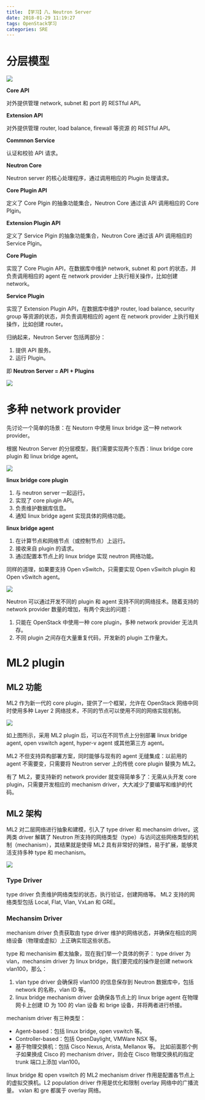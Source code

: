 ```yaml
---
title: 【学习】八、Neutron Server
date: 2018-01-29 11:19:27
tags: OpenStack学习
categories: SRE
---
```


# 分层模型



![](http://mmbiz.qpic.cn/mmbiz/Hia4HVYXRicqG2kaGXyYgYWVaMZBrLruk6LYphLicwibym5k79oEPDPAlrVCY9aQ9bDiahZQ2YTNZ8Ee6XgXqnhSGKQ/640?wx_fmt=png&tp=webp&wxfrom=5&wx_lazy=1)

**Core API**

对外提供管理 network, subnet 和 port 的 RESTful API。

**Extension API**

对外提供管理 router, load balance, firewall 等资源 的 RESTful API。

**Commnon Service**

认证和校验 API 请求。

**Neutron Core**

Neutron server 的核心处理程序，通过调用相应的 Plugin 处理请求。

**Core Plugin API**

定义了 Core Plgin 的抽象功能集合，Neutron Core 通过该 API 调用相应的 Core Plgin。

**Extension Plugin API**

定义了 Service Plgin 的抽象功能集合，Neutron Core 通过该 API 调用相应的 Service Plgin。

**Core Plugin**

实现了 Core Plugin API，在数据库中维护 network, subnet 和 port 的状态，并负责调用相应的 agent 在 network provider 上执行相关操作，比如创建 network。

**Service Plugin**

实现了 Extension Plugin API，在数据库中维护 router, load balance, security group 等资源的状态，并负责调用相应的 agent 在 network provider 上执行相关操作，比如创建 router。

归纳起来，Neutron Server 包括两部分：

1. 提供 API 服务。
2. 运行 Plugin。

即 **Neutron Server = API + Plugins**

![](http://mmbiz.qpic.cn/mmbiz/Hia4HVYXRicqG2kaGXyYgYWVaMZBrLruk6fRic3xJzD7tJjhr2g0OXKJaOz6DNopZv0JiaibdzBBNcZ4GJsOHh8JpQQ/640?wx_fmt=png&tp=webp&wxfrom=5&wx_lazy=1)

# 多种 network provider

先讨论一个简单的场景：在 Neutorn 中使用 linux bridge 这一种 network provider。

根据 Neutron Server 的分层模型，我们需要实现两个东西：linux bridge core plugin 和 linux bridge agent。

![](http://mmbiz.qpic.cn/mmbiz/Hia4HVYXRicqHOMwJJhLTWQLjEia7SIWD86oJHFSYAiaQgiaibVpXyEsiaZmd9GfbzTvhEGTIv7S9BKibDnakpibFGYgrHg/640?wx_fmt=png&tp=webp&wxfrom=5&wx_lazy=1)

**linux bridge core plugin**

1. 与 neutron server 一起运行。
2. 实现了 core plugin API。
3. 负责维护数据库信息。
4. 通知 linux bridge agent 实现具体的网络功能。

**linux bridge agent**

1. 在计算节点和网络节点（或控制节点）上运行。
2. 接收来自 plugin 的请求。
3. 通过配置本节点上的 linux bridge 实现 neutron 网络功能。

同样的道理，如果要支持 Open vSwitch，只需要实现 Open vSwitch plugin 和 Open vSwitch agent。

![](http://mmbiz.qpic.cn/mmbiz/Hia4HVYXRicqHOMwJJhLTWQLjEia7SIWD8627Nbppz9IdbPDib1PyBuSLgvCQW4dEtpRiarkowpt96xiacOhjFB8MvibQ/640?wx_fmt=png&tp=webp&wxfrom=5&wx_lazy=1)

Neutron 可以通过开发不同的 plugin 和 agent 支持不同的网络技术。随着支持的 network provider 数量的增加，有两个突出的问题：

1. 只能在 OpenStack 中使用一种 core plugin，多种 network provider 无法共存。
2. 不同 plugin 之间存在大量重复代码，开发新的 plugin 工作量大。

# ML2 plugin

## ML2 功能

ML2 作为新一代的 core plugin，提供了一个框架，允许在 OpenStack 网络中同时使用多种 Layer 2 网络技术，不同的节点可以使用不同的网络实现机制。

![](http://mmbiz.qpic.cn/mmbiz/Hia4HVYXRicqGFdPu75GJLZJYYsYia6y56DtLEdSl70b04xgEibkUlqict3741PnlGQwOKqMXtJt5JLrsJL9UqYwvag/640?wx_fmt=png&tp=webp&wxfrom=5&wx_lazy=1)

如上图所示，采用 ML2 plugin 后，可以在不同节点上分别部署 linux bridge agent, open vswitch agent, hyper-v agent 或其他第三方 agent。

ML2 不但支持异构部署方案，同时能够与现有的 agent 无缝集成：以前用的 agent 不需要变，只需要将 Neutron server 上的传统 core plugin 替换为 ML2。

有了 ML2，要支持新的 network provider 就变得简单多了：无需从头开发 core plugin，只需要开发相应的 mechanism driver，大大减少了要编写和维护的代码。

## ML2 架构

ML2 对二层网络进行抽象和建模，引入了 type driver 和 mechansim driver。这两类 driver 解耦了 Neutron 所支持的网络类型（type）与访问这些网络类型的机制（mechanism），其结果就是使得 ML2 具有非常好的弹性，易于扩展，能够灵活支持多种 type 和 mechanism。

![](http://mmbiz.qpic.cn/mmbiz/Hia4HVYXRicqH7ebIW9oTUGZSvmvqG5NE4ADyCNicibVVlsJMnvWSkK6InMQiapp5M247AD4Zep8dN3Hd48qUMK75UA/640?wx_fmt=png&tp=webp&wxfrom=5&wx_lazy=1)

### Type Driver

type driver 负责维护网络类型的状态，执行验证，创建网络等。 ML2 支持的网络类型包括 Local, Flat, Vlan, VxLan 和 GRE。 

### Mechansim Driver

mechanism driver 负责获取由 type driver 维护的网络状态，并确保在相应的网络设备（物理或虚拟）上正确实现这些状态。

type 和 mechanisim 都太抽象，现在我们举一个具体的例子： type driver 为 vlan，mechansim driver 为 linux bridge，我们要完成的操作是创建 network vlan100，那么：

1. vlan type driver 会确保将 vlan100 的信息保存到 Neutron 数据库中，包括 network 的名称，vlan ID 等。
2. linux bridge mechanism driver 会确保各节点上的 linux brige agent 在物理网卡上创建 ID 为 100 的 vlan 设备 和 brige 设备，并将两者进行桥接。

mechanism driver 有三种类型：

- Agent-based：包括 linux bridge, open vswitch 等。
- Controller-based：包括 OpenDaylight, VMWare NSX 等。
- 基于物理交换机：包括 Cisco Nexus, Arista, Mellanox 等。 比如前面那个例子如果换成 Cisco 的 mechanism driver，则会在 Cisco 物理交换机的指定 trunk 端口上添加 vlan100。

linux bridge 和 open vswitch 的 ML2 mechanism driver 作用是配置各节点上的虚拟交换机。L2 population driver 作用是优化和限制 overlay 网络中的广播流量。 vxlan 和 gre 都属于 overlay 网络。